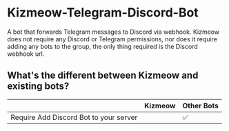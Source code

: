 # Kizmeow-Telegram-Discord-Bot
A bot that forwards Telegram messages to Discord via webhook. Kizmeow does not require any Discord or Telegram permissions, nor does it require adding any bots to the group, the only thing required is the Discord webhook url.

What's the different between Kizmeow and existing bots?
-----------------

|                                      | Kizmeow | Other Bots |
|--------------------------------------|---------|------------|
|Require Add Discord Bot to your server|         |     ✅     |

